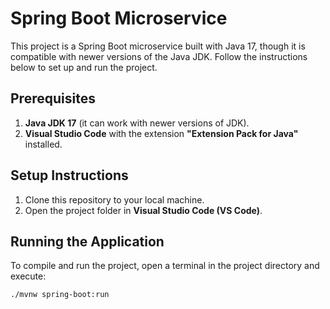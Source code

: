 # Spring Boot Microservice

This project is a Spring Boot microservice built with Java 17, though it is compatible with newer versions of the Java JDK. Follow the instructions below to set up and run the project.

## Prerequisites

1. **Java JDK 17** (it can work with newer versions of JDK).
2. **Visual Studio Code** with the extension **"Extension Pack for Java"** installed.

## Setup Instructions

1. Clone this repository to your local machine.
2. Open the project folder in **Visual Studio Code (VS Code)**.

## Running the Application

To compile and run the project, open a terminal in the project directory and execute:

```bash
./mvnw spring-boot:run
